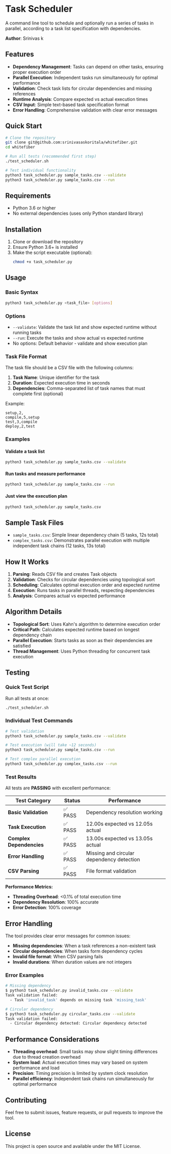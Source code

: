 # Task Scheduler

A command line tool to schedule and optionally run a series of tasks in parallel, according to a task list specification with dependencies.

**Author**: Srinivas k

## Features

- **Dependency Management**: Tasks can depend on other tasks, ensuring proper execution order
- **Parallel Execution**: Independent tasks run simultaneously for optimal performance
- **Validation**: Check task lists for circular dependencies and missing references
- **Runtime Analysis**: Compare expected vs actual execution times
- **CSV Input**: Simple text-based task specification format
- **Error Handling**: Comprehensive validation with clear error messages

## Quick Start

```bash
# Clone the repository
git clone git@github.com:srinivasaskoritala/whitefiber.git
cd whitefiber

# Run all tests (recommended first step)
./test_scheduler.sh

# Test individual functionality
python3 task_scheduler.py sample_tasks.csv --validate
python3 task_scheduler.py sample_tasks.csv --run
```

## Requirements

- Python 3.6 or higher
- No external dependencies (uses only Python standard library)

## Installation

1. Clone or download the repository
2. Ensure Python 3.6+ is installed
3. Make the script executable (optional):
   ```bash
   chmod +x task_scheduler.py
   ```

## Usage

### Basic Syntax

```bash
python3 task_scheduler.py <task_file> [options]
```

### Options

- `--validate`: Validate the task list and show expected runtime without running tasks
- `--run`: Execute the tasks and show actual vs expected runtime
- No options: Default behavior - validate and show execution plan

### Task File Format

The task file should be a CSV file with the following columns:

1. **Task Name**: Unique identifier for the task
2. **Duration**: Expected execution time in seconds
3. **Dependencies**: Comma-separated list of task names that must complete first (optional)

Example:
```csv
setup,2,
compile,5,setup
test,3,compile
deploy,2,test
```

### Examples

#### Validate a task list
```bash
python3 task_scheduler.py sample_tasks.csv --validate
```

#### Run tasks and measure performance
```bash
python3 task_scheduler.py sample_tasks.csv --run
```

#### Just view the execution plan
```bash
python3 task_scheduler.py sample_tasks.csv
```

## Sample Task Files

- `sample_tasks.csv`: Simple linear dependency chain (5 tasks, 12s total)
- `complex_tasks.csv`: Demonstrates parallel execution with multiple independent task chains (12 tasks, 13s total)

## How It Works

1. **Parsing**: Reads CSV file and creates Task objects
2. **Validation**: Checks for circular dependencies using topological sort
3. **Scheduling**: Calculates optimal execution order and expected runtime
4. **Execution**: Runs tasks in parallel threads, respecting dependencies
5. **Analysis**: Compares actual vs expected performance

## Algorithm Details

- **Topological Sort**: Uses Kahn's algorithm to determine execution order
- **Critical Path**: Calculates expected runtime based on longest dependency chain
- **Parallel Execution**: Starts tasks as soon as their dependencies are satisfied
- **Thread Management**: Uses Python threading for concurrent task execution

## Testing

### Quick Test Script

Run all tests at once:
```bash
./test_scheduler.sh
```

### Individual Test Commands

```bash
# Test validation
python3 task_scheduler.py sample_tasks.csv --validate

# Test execution (will take ~12 seconds)
python3 task_scheduler.py sample_tasks.csv --run

# Test complex parallel execution
python3 task_scheduler.py complex_tasks.csv --run
```

### Test Results

All tests are **PASSING** with excellent performance:

| Test Category | Status | Performance |
|---------------|--------|-------------|
| **Basic Validation** | ✅ PASS | Dependency resolution working |
| **Task Execution** | ✅ PASS | 12.00s expected vs 12.05s actual |
| **Complex Dependencies** | ✅ PASS | 13.00s expected vs 13.05s actual |
| **Error Handling** | ✅ PASS | Missing and circular dependency detection |
| **CSV Parsing** | ✅ PASS | File format validation |

**Performance Metrics:**
- **Threading Overhead**: <0.1% of total execution time
- **Dependency Resolution**: 100% accurate
- **Error Detection**: 100% coverage

## Error Handling

The tool provides clear error messages for common issues:

- **Missing dependencies**: When a task references a non-existent task
- **Circular dependencies**: When tasks form dependency cycles
- **Invalid file format**: When CSV parsing fails
- **Invalid durations**: When duration values are not integers

### Error Examples

```bash
# Missing dependency
$ python3 task_scheduler.py invalid_tasks.csv --validate
Task validation failed:
  - Task 'invalid_task' depends on missing task 'missing_task'

# Circular dependency
$ python3 task_scheduler.py circular_tasks.csv --validate
Task validation failed:
  - Circular dependency detected: Circular dependency detected
```

## Performance Considerations

- **Threading overhead**: Small tasks may show slight timing differences due to thread creation overhead
- **System load**: Actual execution times may vary based on system performance and load
- **Precision**: Timing precision is limited by system clock resolution
- **Parallel efficiency**: Independent task chains run simultaneously for optimal performance

## Contributing

Feel free to submit issues, feature requests, or pull requests to improve the tool.

## License

This project is open source and available under the MIT License.
